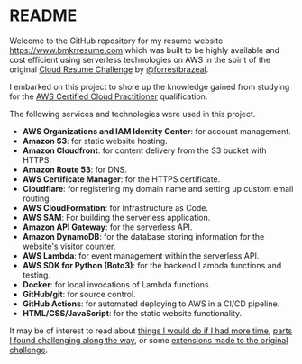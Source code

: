 # README

Welcome to the GitHub repository for my resume website <https://www.bmkrresume.com> which was built to be highly available and cost efficient using serverless technologies on AWS in the spirit of the original [Cloud Resume Challenge](https://cloudresumechallenge.dev/docs/the-challenge/aws/) by [@forrestbrazeal](https://twitter.com/forrestbrazeal).

I embarked on this project to shore up the knowledge gained from studying for the [AWS Certified Cloud Practitioner](https://aws.amazon.com/certification/certified-cloud-practitioner/) qualification.

The following services and technologies were used in this project.

* **AWS Organizations and IAM Identity Center**: for account management.
* **Amazon S3**: for static website hosting.
* **Amazon Cloudfront**: for content delivery from the S3 bucket with HTTPS.
* **Amazon Route 53**: for DNS.
* **AWS Certificate Manager**: for the HTTPS certificate.
* **Cloudflare**: for registering my domain name and setting up custom email routing.
* **AWS CloudFormation**: for Infrastructure as Code.
* **AWS SAM**: For building the serverless application.
* **Amazon API Gateway**: for the serverless API.
* **Amazon DynamoDB**: for the database storing information for the website's visitor counter.
* **AWS Lambda**: for event management within the serverless API.
* **AWS SDK for Python (Boto3)**: for the backend Lambda functions and testing.
* **Docker**: for local invocations of Lambda functions.
* **GitHub/git**: for source control.
* **GitHub Actions**: for automated deploying to AWS in a CI/CD pipeline.
* **HTML/CSS/JavaScript**: for the static website functionality.


It may be of interest to read about [things I would do if I had more time](notes/If%20I%20had%20more%20time.md), [parts I found challenging along the way](notes/Challenging%20parts.md), or some [extensions made to the original challenge](<notes/Extensions to the cloud resume challenge.md>).
